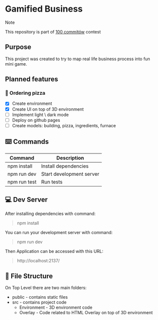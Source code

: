 # Gamified Business

> [!NOTE]
> This repository is part of [100 commitów](https://100commitow.pl/) contest

## Purpose

This project was created to try to map real life business process into fun mini game.

## Planned features

### :pizza: Ordering pizza

-   [x] Create environment
-   [x] Create UI on top of 3D environment
-   [ ] Implement light \ dark mode
-   [ ] Deploy on github pages
-   [ ] Create models: building, pizza, ingredients, furnace

## :keyboard: Commands

| Command      | Description              |
| ------------ | ------------------------ |
| npm install  | Install dependencies     |
| npm run dev  | Start development server |
| npm run test | Run tests                |

## :computer: Dev Server

After installing dependencies with command:

> npm install

You can run your development server with command:

> npm run dev

Then Application can be accessed with this URL:

> http://localhost:2137/

## :floppy_disk: File Structure

On Top Level there are two main folders:

-   public - contains static files
-   src - contains project code
    -   Environment - 3D environment code
    -   Overlay - Code related to HTML Overlay on top of 3D environment
